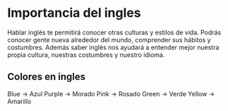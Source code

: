 # Importancia del ingles

Hablar inglés te permitirá conocer otras culturas y estilos de vida. Podrás conocer gente nueva alrededor del mundo, comprender sus hábitos y costumbres. Además saber inglés nos ayudará a entender mejor nuestra propia cultura, nuestras costumbres y nuestro idioma.

## Colores en ingles
Blue -> Azul
Purple -> Morado
Pink -> Rosado
Green -> Verde
Yellow -> Amarillo